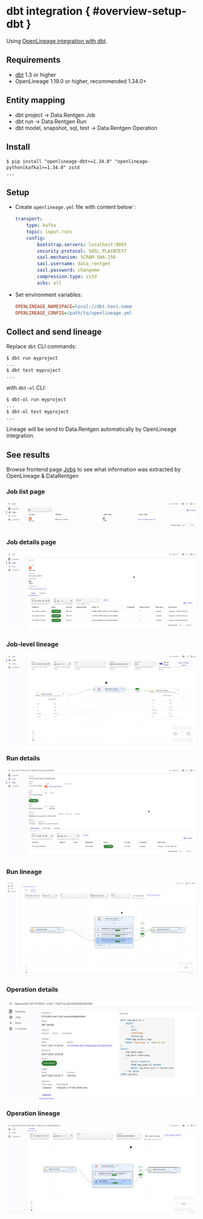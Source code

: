# dbt integration { #overview-setup-dbt }

Using [OpenLineage integration with dbt](https://openlineage.io/docs/integrations/dbt).

## Requirements

- [dbt](https://www.getdbt.com/) 1.3 or higher
- OpenLineage 1.19.0 or higher, recommended 1.34.0+

## Entity mapping

- dbt project → Data.Rentgen Job
- dbt run → Data.Rentgen Run
- dbt model, snapshot, sql, test → Data.Rentgen Operation

## Install

```console
$ pip install "openlineage-dbt>=1.34.0" "openlineage-python[kafka]>=1.34.0" zstd
...
```

## Setup

- Create `openlineage.yml` file with content below\`:

  ```yaml
  transport:
      type: kafka
      topic: input.runs
      config:
          bootstrap.servers: localhost:9093
          security.protocol: SASL_PLAINTEXT
          sasl.mechanism: SCRAM-SHA-256
          sasl.username: data_rentgen
          sasl.password: changeme
          compression.type: zstd
          acks: all
  ```

- Set environment variables:

  ```ini
  OPENLINEAGE_NAMESPACE=local://dbt.host.name
  OPENLINEAGE_CONFIG=/path/to/openlineage.yml
  ```

## Collect and send lineage

Replace `dbt` CLI commands:

```shell
$ dbt run myproject
...
$ dbt test myproject
...
```

with `dbt-ol` CLI:

```shell
$ dbt-ol run myproject
...
$ dbt-ol test myproject
...
```

Lineage will be send to Data.Rentgen automatically by OpenLineage integration.

## See results

Browse frontend page [Jobs](http://localhost:3000/jobs) to see what information was extracted by OpenLineage & DataRentgen

### Job list page

![job list](job_list.png)

### Job details page

![job details](job_details.png)

### Job-level lineage

![job lineage](job_lineage.png)

### Run details

![run details](run_details.png)

### Run lineage

![run lineage](run_lineage.png)

### Operation details

![operation details](operation_details.png)

### Operation lineage

![operation lineage](operation_lineage.png)
